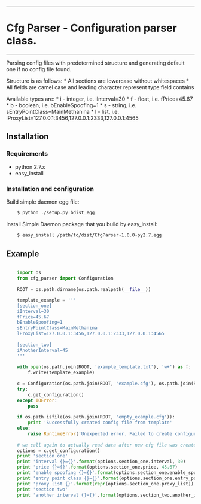 ***
# Cfg Parser - Configuration parser class.
***

Parsing config files with predetermined structure and generating default one if no config file found.

Structure is as follows:
    * All sections are lowercase without whitespaces
    * All fields are camel case and leading character represent type field contains

Available types are:
    * i - integer, i.e. iInterval=30
    * f - float, i.e. fPrice=45.67
    * b - boolean, i.e. bEnableSpoofing=1
    * s - string, i.e. sEntryPointClass=MainMethanina
    * l - list, i.e. lProxyList=127.0.0.1:3456,127.0.0.1:2333,127.0.0.1:4565

## Installation

### Requirements

* python 2.7.x
* easy_install

### Installation and configuration

Build simple daemon egg file:

```bash
    $ python ./setup.py bdist_egg
```

Install Simple Daemon package that you build by easy_install:

```bash
    $ easy_install /path/to/dist/CfgParser-1.0.0-py2.7.egg
```

## Example

```python

    import os
    from cfg_parser import Configuration
    
    ROOT = os.path.dirname(os.path.realpath(__file__))

    template_example = '''
    [section_one]
    iInterval=30
    fPrice=45.67
    bEnableSpoofing=1
    sEntryPointClass=MainMethanina
    lProxyList=127.0.0.1:3456,127.0.0.1:2333,127.0.0.1:4565
    
    [section_two]
    iAnotherInterval=45
    '''
    
    with open(os.path.join(ROOT, 'example_template.txt'), 'w+') as f:
        f.write(template_example)
    
    c = Configuration(os.path.join(ROOT, 'example.cfg'), os.path.join(ROOT, 'example_template.txt'))
    try:
        c.get_configuration()
    except IOError:
        pass
    
    if os.path.isfile(os.path.join(ROOT, 'empty_example.cfg')):
        print 'Successfully created config file from template'
    else:
        raise RuntimeError('Unexpected error. Failed to create configuration file from template.')
    
    # we call again to actually read data after new cfg file was created and filled
    options = c.get_configuration()
    print 'section one'
    print 'interval {}={}'.format(options.section_one.interval, 30)
    print 'price {}={}'.format(options.section_one.price, 45.67)
    print 'enable spoofing {}={}'.format(options.section_one.enable_spoofing, True)
    print 'entry point class {}={}'.format(options.section_one.entry_point_class, 'MainMethanina')
    print 'proxy list {}'.format(repr(options.section_one.proxy_list))
    print 'section two'
    print 'another interval {}={}'.format(options.section_two.another_interval, 45)
```
